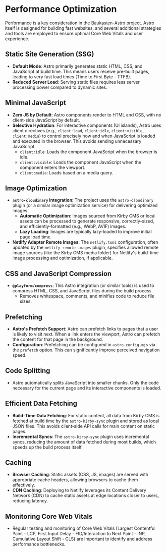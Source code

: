 # Performance Optimization

Performance is a key consideration in the Baukasten-Astro project. Astro itself is designed for building fast websites, and several additional strategies and tools are employed to ensure optimal Core Web Vitals and user experience.

## Static Site Generation (SSG)

- **Default Mode**: Astro primarily generates static HTML, CSS, and JavaScript at build time. This means users receive pre-built pages, leading to very fast load times (Time to First Byte - TTFB).
- **Reduced Server Load**: Serving static files requires less server processing power compared to dynamic sites.

## Minimal JavaScript

- **Zero JS by Default**: Astro components render to HTML and CSS, with no client-side JavaScript by default.
- **Selective Hydration**: For interactive components (UI islands), Astro uses client directives (e.g., `client:load`, `client:idle`, `client:visible`, `client:media`) to control precisely how and when JavaScript is loaded and executed in the browser. This avoids sending unnecessary JavaScript.
  - `client:idle`: Loads the component JavaScript when the browser is idle.
  - `client:visible`: Loads the component JavaScript when the component enters the viewport.
  - `client:media`: Loads based on a media query.

## Image Optimization

- **`astro-cloudinary` Integration**: The project uses the `astro-cloudinary` plugin (or a similar image optimization service) for delivering optimized images.
  - **Automatic Optimization**: Images sourced from Kirby CMS or local assets can be processed to generate responsive, correctly-sized, and efficiently-formatted (e.g., WebP, AVIF) images.
  - **Lazy Loading**: Images are typically lazy-loaded to improve initial page load time.
- **Netlify Adapter Remote Images**: The `netlify.toml` configuration, often updated by the `netlify-remote-images` plugin, specifies allowed remote image sources (like the Kirby CMS media folder) for Netlify's build-time image processing and optimization, if applicable.

## CSS and JavaScript Compression

- **`@playform/compress`**: This Astro integration (or similar tools) is used to compress HTML, CSS, and JavaScript files during the build process.
  - Removes whitespace, comments, and minifies code to reduce file sizes.

## Prefetching

- **Astro's Prefetch Support**: Astro can prefetch links to pages that a user is likely to visit next. When a link enters the viewport, Astro can prefetch the content for that page in the background.
- **Configuration**: Prefetching can be configured in `astro.config.mjs` via the `prefetch` option. This can significantly improve perceived navigation speed.

## Code Splitting

- Astro automatically splits JavaScript into smaller chunks. Only the code necessary for the current page and its interactive components is loaded.

## Efficient Data Fetching

- **Build-Time Data Fetching**: For static content, all data from Kirby CMS is fetched at build time by the `astro-kirby-sync` plugin and stored as local JSON files. This avoids client-side API calls for main content on static pages.
- **Incremental Syncs**: The `astro-kirby-sync` plugin uses incremental syncs, reducing the amount of data fetched during most builds, which speeds up the build process itself.

## Caching

- **Browser Caching**: Static assets (CSS, JS, images) are served with appropriate cache headers, allowing browsers to cache them effectively.
- **CDN Caching**: Deploying to Netlify leverages its Content Delivery Network (CDN) to cache static assets at edge locations closer to users, reducing latency.

## Monitoring Core Web Vitals

- Regular testing and monitoring of Core Web Vitals (Largest Contentful Paint - LCP, First Input Delay - FID/Interaction to Next Paint - INP, Cumulative Layout Shift - CLS) are important to identify and address performance bottlenecks.
